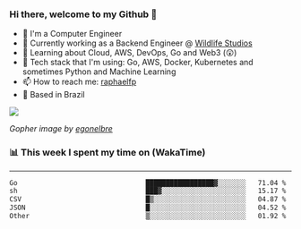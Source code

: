 ### Hi there, welcome to my Github 👋

- 📖 I'm a Computer Engineer
- 🔭 Currently working as a Backend Engineer @ [Wildlife Studios](https://wildlifestudios.com/)
- 🌱 Learning about Cloud, AWS, DevOps, Go and Web3 (😲)
- 🚀 Tech stack that I'm using: Go, AWS, Docker, Kubernetes and sometimes Python and Machine Learning
- 📫 How to reach me: [raphaelfp](https://linkedin.com/in/raphaelfp)
- 🏡 Based in Brazil

![](https://github.com/raphaelfp/gophers/blob/master/.thumb/animation/morning-coffee-3x.gif)

*Gopher image by [egonelbre](https://github.com/egonelbre/)*

### 📊 This week I spent my time on (WakaTime)

---

<!--START_SECTION:waka-->

```txt
Go                                █████████████████▓░░░░░░░   71.04 %
sh                                ███▓░░░░░░░░░░░░░░░░░░░░░   15.17 %
CSV                               █▒░░░░░░░░░░░░░░░░░░░░░░░   04.87 %
JSON                              █░░░░░░░░░░░░░░░░░░░░░░░░   04.52 %
Other                             ▒░░░░░░░░░░░░░░░░░░░░░░░░   01.92 %
```

<!--END_SECTION:waka-->
